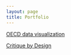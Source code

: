 ```yaml
---
layout: page
title: Portfolio
---
```

[OECD data visualization](https://menyw.github.io/2019/10/30/viz-1/)

[Critique by Design](https://menyw.github.io/2019/11/08/assignment-3/)

